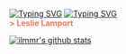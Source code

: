 <a href="https://git.io/typing-svg"><img src="https://readme-typing-svg.demolab.com?font=Fira+Code&pause=1000&color=e07a5f&background=FF52BC00&width=610O&lines=People+confuse+programming+with+coding." alt="Typing SVG" /></a>
<a href="https://git.io/typing-svg"><img src="https://readme-typing-svg.demolab.com?font=Fira+Code&pause=100&color=e07a5f&background=FF52BC00&width=610O&lines=Coding+is+to+programming+what+typing+is+to+writing." alt="Typing SVG" /></a>
<br/><b style="color:e07a5f">> Leslie Lamport </b><br/>


[![ilmmr's github stats](https://github-readme-stats.vercel.app/api?username=ilmmr&theme=calm)](https://github.com/illmr)

